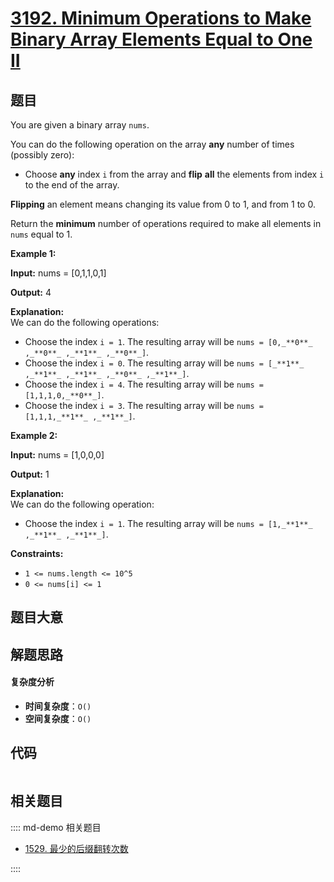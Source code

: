 # [3192. Minimum Operations to Make Binary Array Elements Equal to One II](https://leetcode.com/problems/minimum-operations-to-make-binary-array-elements-equal-to-one-ii/)

## 题目

You are given a binary array `nums`.

You can do the following operation on the array **any** number of times
(possibly zero):

- Choose **any** index `i` from the array and **flip** **all** the elements from index `i` to the end of the array.

**Flipping** an element means changing its value from 0 to 1, and from 1 to 0.

Return the **minimum** number of operations required to make all elements in
`nums` equal to 1.

**Example 1:**

**Input:** nums = [0,1,1,0,1]

**Output:** 4

**Explanation:**  
We can do the following operations:

- Choose the index `i = 1`. The resulting array will be `nums = [0,_**0**_ ,_**0**_ ,_**1**_ ,_**0**_]`.
- Choose the index `i = 0`. The resulting array will be `nums = [_**1**_ ,_**1**_ ,_**1**_ ,_**0**_ ,_**1**_]`.
- Choose the index `i = 4`. The resulting array will be `nums = [1,1,1,0,_**0**_]`.
- Choose the index `i = 3`. The resulting array will be `nums = [1,1,1,_**1**_ ,_**1**_]`.

**Example 2:**

**Input:** nums = [1,0,0,0]

**Output:** 1

**Explanation:**  
We can do the following operation:

- Choose the index `i = 1`. The resulting array will be `nums = [1,_**1**_ ,_**1**_ ,_**1**_]`.

**Constraints:**

- `1 <= nums.length <= 10^5`
- `0 <= nums[i] <= 1`

## 题目大意

## 解题思路

#### 复杂度分析

- **时间复杂度**：`O()`
- **空间复杂度**：`O()`

## 代码

```javascript

```

## 相关题目

:::: md-demo 相关题目

- [1529. 最少的后缀翻转次数](https://leetcode.com/problems/minimum-suffix-flips)

::::
